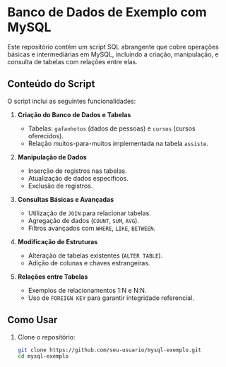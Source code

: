 # Banco de Dados de Exemplo com MySQL

Este repositório contém um script SQL abrangente que cobre operações básicas e intermediárias em MySQL, incluindo a criação, manipulação, e consulta de tabelas com relações entre elas.

## Conteúdo do Script

O script inclui as seguintes funcionalidades:

1. **Criação do Banco de Dados e Tabelas**
   - Tabelas: `gafanhotos` (dados de pessoas) e `cursos` (cursos oferecidos).
   - Relação muitos-para-muitos implementada na tabela `assiste`.

2. **Manipulação de Dados**
   - Inserção de registros nas tabelas.
   - Atualização de dados específicos.
   - Exclusão de registros.

3. **Consultas Básicas e Avançadas**
   - Utilização de `JOIN` para relacionar tabelas.
   - Agregação de dados (`COUNT`, `SUM`, `AVG`).
   - Filtros avançados com `WHERE`, `LIKE`, `BETWEEN`.

4. **Modificação de Estruturas**
   - Alteração de tabelas existentes (`ALTER TABLE`).
   - Adição de colunas e chaves estrangeiras.

5. **Relações entre Tabelas**
   - Exemplos de relacionamentos 1:N e N:N.
   - Uso de `FOREIGN KEY` para garantir integridade referencial.

## Como Usar

1. Clone o repositório:
   ```bash
   git clone https://github.com/seu-usuario/mysql-exemplo.git
   cd mysql-exemplo
